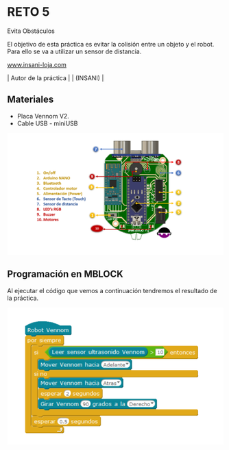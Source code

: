 # RETO 5

Evita Obstáculos

El objetivo de esta práctica es evitar la colisión entre un objeto y el robot. Para ello se va a utilizar un sensor de distancia.




www.insani-loja.com

| Autor de la práctica |
| (INSANI) |


## Materiales
- Placa Vennom V2.
- Cable USB - miniUSB

![Placa de programacion Vennom](https://github.com/jandrs300/Bloques_M/blob/master/ejemplos_vennom/Version_2/placa-version2.png)



## Programación en MBLOCK
Al ejecutar el código que vemos a continuación tendremos el resultado de la práctica.


![programa evitar la colisión con Arduino1](https://github.com/Insani01/Tutoriales/blob/master/RETOS/ACT5/EVITA_OBSTACULO.png)
